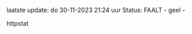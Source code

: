 laatste update: 
do 30-11-2023 21:24   uur 
Status: FAALT - geel - 
<div class="service Y">httpstat</div>
